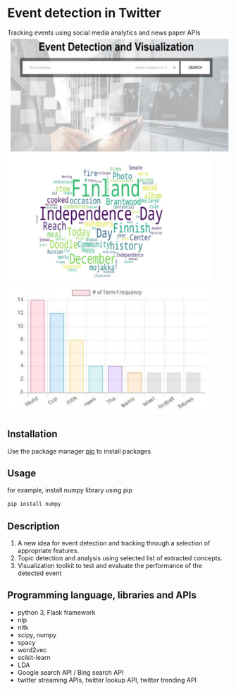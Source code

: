 # Event detection in Twitter
Tracking events using social media analytics and news paper APIs
![alt tag](home.png)
![alt tag](wordcloud.png)
![alt tag](chart.png)

## Installation
Use the package manager [pip](https://pip.pypa.io/en/stable/) to install packages

## Usage
for example, install numpy library using pip
```bash
pip install numpy
```
## Description
1. A new idea for event detection and tracking through a selection of appropriate features.  
2. Topic detection and analysis using selected list of extracted concepts. 
3. Visualization toolkit to test and evaluate the performance of the detected event

## Programming language, libraries and APIs
- python 3, Flask framework
- nlp
- nltk
- scipy, numpy
- spacy
- word2vec
- scikit-learn
- LDA
- Google search API / Bing search API
- twitter streaming APIs, twitter lookup API, twitter trending API
